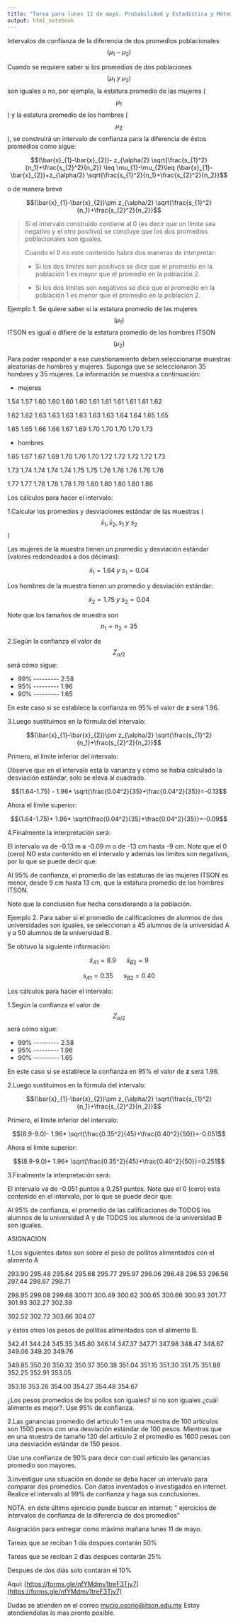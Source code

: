 ```yaml
---
title: "Tarea para lunes 11 de mayo. Probabilidad y Estadística y Métodos Estadísticos."
output: html_notebook
---
```



Intervalos de confianza de la diferencia de dos promedios poblacionales $$(\mu_{1}-\mu_{2})$$


Cuando se requiere saber si los promedios de dos poblaciones $$(\mu_{1}~y~ \mu_{2})$$son iguales o no, por ejemplo, la estatura promedio de las mujeres ($$\mu_1$$) y la estatura promedio de los hombres ($$\mu_{2}$$), se construirá un intervalo de confianza para la diferencia de éstos promedios como sigue:


$$(\bar{x}_{1}-\bar{x}_{2})- z_{\alpha/2} \sqrt{\frac{s_{1}^2}{n_1}+\frac{s_{2}^2}{n_2}} \leq \mu_{1}-\mu_{2}\leq (\bar{x}_{1}-\bar{x}_{2})+z_{\alpha/2} \sqrt{\frac{s_{1}^2}{n_1}+\frac{s_{2}^2}{n_2}}$$

o de manera breve


$$(\bar{x}_{1}-\bar{x}_{2})\pm z_{\alpha/2} \sqrt{\frac{s_{1}^2}{n_1}+\frac{s_{2}^2}{n_2}}$$

> Si el intervalo construido contiene al 0 (es decir que un límite sea negativo y el otro positivo) se concluye que los dos promedios poblacionales son iguales.

> Cuando el 0 no este contenido habrá dos maneras de interpretar:

> * Si los dos límites son positivos se dice que el promedio en la población 1 es mayor que el promedio en la población 2.

> * Si los dos límites son negativos se dice que el promedio en la población 1 es menor que el promedio en la población 2.


Ejemplo 1. Se quiere saber si la estatura promedio de las mujeres $$(\mu_1)$$ ITSON es igual o difiere de la estatura promedio de los hombres ITSON $$(\mu_2)$$


Para poder responder a ese cuestionamiento deben seleccionarse muestras aleatorias de hombres y mujeres. Suponga que se seleccionaron 35 hombres y 35 mujeres. La información se muestra a continuación:

* mujeres

1.54 1.57 1.60 1.60 1.60 1.60 1.61 1.61 1.61 1.61 1.61 1.62

1.62 1.62 1.63 1.63 1.63 1.63 1.63 1.63 1.64 1.64 1.65 1.65

1.65 1.65 1.66 1.66 1.67 1.69 1.70 1.70 1.70 1.70 1.73


* hombres

1.65 1.67 1.67 1.69 1.70 1.70 1.70 1.72 1.72 1.72 1.72 1.73

1.73 1.74 1.74 1.74 1.74 1.75 1.75 1.76 1.76 1.76 1.76 1.76

1.77 1.77 1.78 1.78 1.78 1.78 1.80 1.80 1.80 1.80 1.86


Los cálculos para hacer el intervalo:

1.Calcular los promedios y desviaciones estándar de las muestras ($$\bar{x}_1,\bar{x}_2,s_1~y~s_2$$)

Las mujeres de la muestra tienen un promedio y desviación estándar (valores redondeados a dos décimas):

$$\bar{x}_{1}=1.64 ~y~s_1=0.04$$

Los hombres de la muestra tienen un promedio y desviación estándar:

$$\bar{x}_2=1.75 ~y~s_2=0.04$$

Note que los tamaños de muestra son $$n_1=n_2=35$$


2.Según la confianza el valor de $$Z_{\alpha /2}$$ será cómo sigue:

* 99% --------- 2.58
* 95% --------- 1.96
* 90% --------- 1.65

En este caso si se establece la confianza en 95% el valor de **z** será 1.96.

3.Luego sustituimos en la fórmula del intervalo:

$$(\bar{x}_{1}-\bar{x}_{2})\pm z_{\alpha/2} \sqrt{\frac{s_{1}^2}{n_1}+\frac{s_{2}^2}{n_2}}$$

Primero, el límite inferior del intervalo:

Observe que en el intervalo está la varianza y cómo se había calculado la desviación estándar, solo se eleva al cuadrado.

$$(1.64-1.75) - 1.96* \sqrt{\frac{0.04^2}{35}+\frac{0.04^2}{35}}=-0.13$$


Ahora el límite superior:

$$(1.64-1.75)+ 1.96* \sqrt{\frac{0.04^2}{35}+\frac{0.04^2}{35}}=-0.09$$


4.Finalmente la interpretación será:

El intervalo va de -0.13 m a -0.09 m o de -13 cm hasta -9 cm. Note que el 0 (cero) NO esta contenido en el intervalo y además los límites son negativos, por lo que se puede decir que:

Al 95% de confianza, el promedio de las estaturas de las mujeres ITSON es menor, desde 9 cm hasta 13 cm, que la estatura promedio de los hombres ITSON.

Note que la conclusión fue hecha considerando a la población.


Ejemplo 2. Para saber si el promedio de calificaciones de alumnos de dos universidades son iguales, se seleccionan a 45 alumnos de la universidad A y a 50 alumnos de la universidad B.

Se obtuvo la siguiente información:

$$\bar{x}_{A1}=8.9~~~~~~\bar{x}_{B2}=9$$

$$s_{A1}=0.35~~~~~~s_{B2}=0.40$$


Los cálculos para hacer el intervalo:

1.Según la confianza el valor de $$Z_{\alpha /2}$$ será cómo sigue:

* 99% --------- 2.58
* 95% --------- 1.96
* 90% --------- 1.65

En este caso si se establece la confianza en 95% el valor de **z** será 1.96.

2.Luego sustituimos en la fórmula del intervalo:

$$(\bar{x}_{1}-\bar{x}_{2})\pm z_{\alpha/2} \sqrt{\frac{s_{1}^2}{n_1}+\frac{s_{2}^2}{n_2}}$$

Primero, el límite inferior del intervalo:

$$(8.9-9.0)- 1.96* \sqrt{\frac{0.35^2}{45}+\frac{0.40^2}{50}}=-0.051$$


Ahora el límite superior:

$$(8.9-9.0)+ 1.96* \sqrt{\frac{0.35^2}{45}+\frac{0.40^2}{50}}=0.251$$


3.Finalmente la interpretación será:

El intervalo va de -0.051 puntos a 0.251 puntos. Note que el 0 (cero) esta contenido en el intervalo, por lo que se puede decir que:

Al 95% de confianza, el promedio de las calificaciones de TODOS los alumnos de la universidad A y de TODOS los alumnos de la universidad B son iguales.


ASIGNACION

1.Los siguientes datos son sobre el peso de pollitos alimentados con el alimento A

293.90 295.48 295.64 295.68 295.77 295.97 296.06 296.48 296.53 296.56 297.44 298.67 298.71

298.95 299.08 299.68 300.11 300.49 300.62 300.65 300.66 300.93 301.77 301.93 302.27 302.39

302.52 302.72 303.66 304.07

y éstos otros los pesos de pollitos alimentados con el alimento B.

342.41 344.24 345.35 345.80 346.14 347.37 347.71 347.98 348.47 348.67 349.06 349.20 349.76

349.85 350.26 350.32 350.37 350.38 351.04 351.15 351.30 351.75 351.88 352.25 352.91 353.05

353.16 353.26 354.00 354.27 354.48 354.67

¿Los pesos promedios de los pollos son iguales? si no son iguales ¿cuál alimento es mejor?. Use 95% de confianza.

2.Las ganancias promedio del artículo 1 en una muestra de 100 artículos son 1500 pesos con una desviación estándar de 100 pesos. Mientras que en una muestra de tamaño 120 del artículo 2 el promedio es 1600 pesos con una desviación estándar de 150 pesos.

Use una confianza de 90% para decir con cual artículo las ganancias promedio son mayores.

3.investigue una situación en donde se deba hacer un intervalo para comparar dos promedios. Con datos inventados o investigados en internet. Realice el intervalo al 99% de confianza y haga sus conclusiones.

NOTA. en éste último ejercicio puede buscar en internet: " ejercicios de intervalos de confianza de la diferencia de dos promedios"




Asignación para entregar como máximo mañana lunes 11 de mayo. 

Tareas que se reciban 1 día despues contarán 50%

Tareas que se reciban 2 días despues contarán 25%

Despues de dos diás solo contarán el 10%


Aquí:
[https://forms.gle/nfYMdmv1treF3Tjy7](https://forms.gle/nfYMdmv1treF3Tjy7)


Dudas se atienden en el correo mucio.osorio@itson.edu.mx   Estoy atendiendolas lo mas pronto posible.
